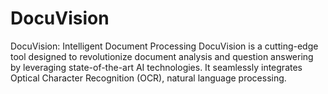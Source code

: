 # DocuVision
 DocuVision: Intelligent Document Processing DocuVision is a cutting-edge tool designed to revolutionize document analysis and question answering by leveraging state-of-the-art AI technologies. It seamlessly integrates Optical Character Recognition (OCR), natural language processing.
